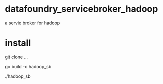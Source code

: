 # datafoundry_servicebroker_hadoop
a servie broker for hadoop


# install 

git clone ...

go build -o hadoop_sb

./hadoop_sb 
